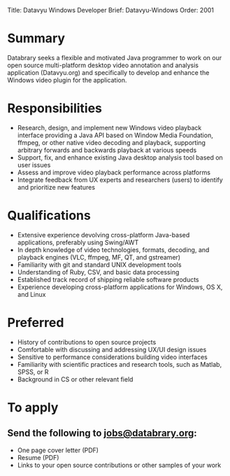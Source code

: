 Title: Datavyu Windows Developer
Brief: Datavyu-Windows
Order: 2001

# Summary

Databrary seeks a flexible and motivated Java programmer to work on our open source multi-platform desktop video annotation and analysis application (Datavyu.org) and specifically to develop and enhance the Windows video plugin for the application.

# Responsibilities

- Research, design, and implement new Windows video playback interface providing a Java API based on Window Media Foundation, ffmpeg, or other native video decoding and playback, supporting arbitrary forwards and backwards playback at various speeds
- Support, fix, and enhance existing Java desktop analysis tool based on user issues
- Assess and improve video playback performance across platforms
- Integrate feedback from UX experts and researchers (users) to identify and prioritize new features

# Qualifications

- Extensive experience devolving cross-platform Java-based applications, preferably using Swing/AWT
- In depth knowledge of video technologies, formats, decoding, and playback engines (VLC, ffmpeg, MF, QT, and gstreamer)
- Familiarity with git and standard UNIX development tools
- Understanding of Ruby, CSV, and basic data processing
- Established track record of shipping reliable software products
- Experience developing cross-platform applications for Windows, OS X, and Linux

# Preferred

- History of contributions to open source projects
- Comfortable with discussing and addressing UX/UI design issues 
- Sensitive to performance considerations building video interfaces
- Familiarity with scientific practices and research tools, such as Matlab, SPSS, or R
- Background in CS or other relevant field

# To apply
## Send the following to jobs@databrary.org:

- One page cover letter (PDF)
- Resume (PDF)
- Links to your open source contributions or other samples of your work

